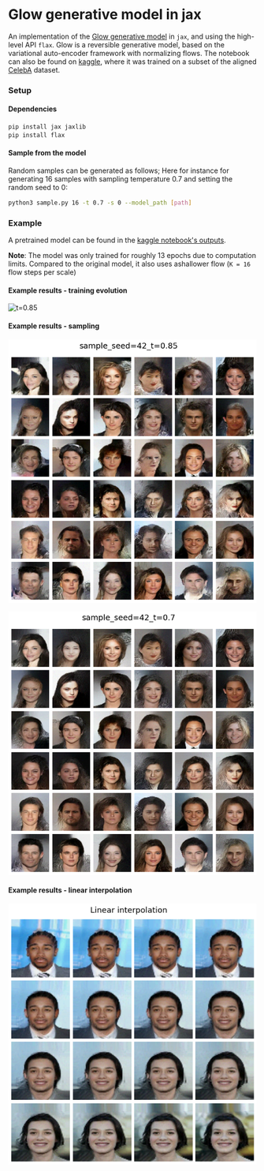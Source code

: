 # Glow generative model in jax

An implementation of the [Glow generative model](https://arxiv.org/pdf/1807.03039.pdf) in `jax`, and using the high-level API `flax`. Glow is a reversible generative model, based on the variational auto-encoder framework with normalizing flows.
The notebook can also be found on [kaggle](https://www.kaggle.com/ameroyer/introduction-to-glow-generative-model-in-jax), where it was trained on a subset of the aligned [CelebA](http://mmlab.ie.cuhk.edu.hk/projects/CelebA.html) dataset.


### Setup

#### Dependencies
```bash
pip install jax jaxlib
pip install flax
```

#### Sample from the model

Random samples can be generated as follows; Here for instance for generating 16 samples with sampling temperature 0.7 and setting the random seed to 0:

```bash
python3 sample.py 16 -t 0.7 -s 0 --model_path [path]
```


### Example
A pretrained model can be found in the [kaggle notebook's outputs](https://www.kaggle.com/ameroyer/introduction-to-glow-generative-model-in-jax).

**Note**: The model was only trained for roughly 13 epochs due to computation limits. Compared to the original model, it also uses ashallower flow (`K = 16` flow steps per scale)

#### Example results - training evolution
![t=0.85](results/sample_evolution.gif)


#### Example results - sampling
![t=0.85](results/sample_seed=42_t=0.85.png)

![t=0.7](results/sample_seed=42_t=0.7.png)



#### Example results - linear interpolation
![Linear interpolation results](results/linear_interpolation.png)
